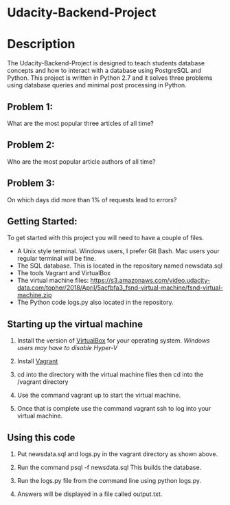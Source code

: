 # Udacity-Backend-Project

# Description

The Udacity-Backend-Project is designed to teach students database concepts and how to interact with a database using PostgreSQL and Python.
This project is written in Python 2.7 and it solves three problems using database queries and minimal post processing in Python.


## Problem 1:

What are the most popular three articles of all time?


## Problem 2:

Who are the most popular article authors of all time? 


## Problem 3:

On which days did more than 1% of requests lead to errors? 


## Getting Started:

To get started with this project you will need to have a couple of files.

* A Unix style terminal. Windows users, I prefer Git Bash. Mac users your regular terminal will be fine.
* The SQL database. This is located in the repository named newsdata.sql
* The tools Vagrant and VirtualBox
* The virtual machine files: https://s3.amazonaws.com/video.udacity-data.com/topher/2018/April/5acfbfa3_fsnd-virtual-machine/fsnd-virtual-machine.zip
* The Python code logs.py also located in the repository.


## Starting up the virtual machine

1. Install the version of [VirtualBox](https://www.virtualbox.org/wiki/Download_Old_Builds_5_1) for your operating system.
 _Windows users may have to disable Hyper-V_

2. Install [Vagrant](https://www.vagrantup.com)

3. cd into the directory with the virtual machine files then cd into the /vagrant directory

4. Use the command vagrant up to start the virtual machine.

5. Once that is complete use the command vagrant ssh to log into your virtual machine.


## Using this code

1. Put newsdata.sql and logs.py in the vagrant directory as shown above.

2. Run the command psql -f newsdata.sql This builds the database.

3. Run the logs.py file from the command line using python logs.py.

4. Answers will be displayed in a file called output.txt.

